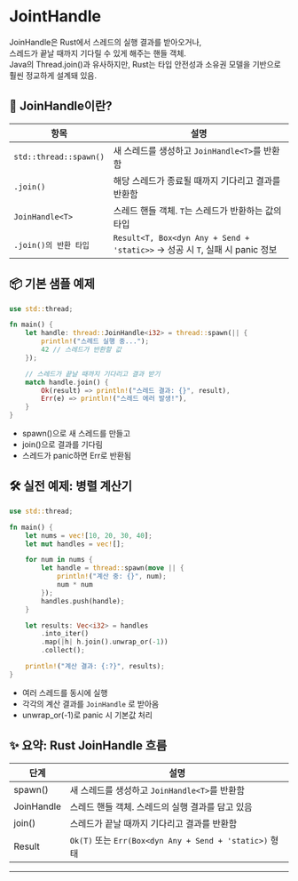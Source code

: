 # JointHandle
JoinHandle은 Rust에서 스레드의 실행 결과를 받아오거나,  
스레드가 끝날 때까지 기다릴 수 있게 해주는 핸들 객체.  
Java의 Thread.join()과 유사하지만, Rust는 타입 안전성과 소유권 모델을 기반으로 훨씬 정교하게 설계돼 있음.

## 🧠 JoinHandle이란?

| 항목                  | 설명                                                                 |
|-----------------------|----------------------------------------------------------------------|
| `std::thread::spawn()`  | 새 스레드를 생성하고 `JoinHandle<T>`를 반환함                         |
| `.join()`               | 해당 스레드가 종료될 때까지 기다리고 결과를 반환함                    |
| `JoinHandle<T>`         | 스레드 핸들 객체. `T`는 스레드가 반환하는 값의 타입                   |
| `.join()의 반환 타입`   | `Result<T, Box<dyn Any + Send + 'static>>` → 성공 시 `T`, 실패 시 panic 정보 |


## 📦 기본 샘플 예제
```rust
use std::thread;

fn main() {
    let handle: thread::JoinHandle<i32> = thread::spawn(|| {
        println!("스레드 실행 중...");
        42 // 스레드가 반환할 값
    });

    // 스레드가 끝날 때까지 기다리고 결과 받기
    match handle.join() {
        Ok(result) => println!("스레드 결과: {}", result),
        Err(e) => println!("스레드 에러 발생!"),
    }
}
```

- spawn()으로 새 스레드를 만들고
- join()으로 결과를 기다림
- 스레드가 panic하면 Err로 반환됨

## 🛠 실전 예제: 병렬 계산기
```rust
use std::thread;

fn main() {
    let nums = vec![10, 20, 30, 40];
    let mut handles = vec![];

    for num in nums {
        let handle = thread::spawn(move || {
            println!("계산 중: {}", num);
            num * num
        });
        handles.push(handle);
    }

    let results: Vec<i32> = handles
        .into_iter()
        .map(|h| h.join().unwrap_or(-1))
        .collect();

    println!("계산 결과: {:?}", results);
}
```

- 여러 스레드를 동시에 실행
- 각각의 계산 결과를 `JoinHandle` 로 받아옴
- unwrap_or(-1)로 panic 시 기본값 처리

## ✨ 요약: Rust JoinHandle 흐름

| 단계        | 설명                                                   |
|-------------|--------------------------------------------------------|
| spawn()     | 새 스레드를 생성하고 `JoinHandle<T>`를 반환함           |
| JoinHandle  | 스레드 핸들 객체. 스레드의 실행 결과를 담고 있음        |
| join()      | 스레드가 끝날 때까지 기다리고 결과를 반환함             |
| Result      | `Ok(T)` 또는 `Err(Box<dyn Any + Send + 'static>)` 형태 |

---



